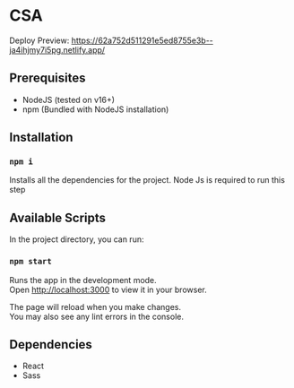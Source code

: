 # CSA

Deploy Preview: https://62a752d511291e5ed8755e3b--ja4ihjmy7i5pg.netlify.app/

## Prerequisites

- NodeJS (tested on v16+)
- npm (Bundled with NodeJS installation)
## Installation

### `npm i`

Installs all the dependencies for the project. Node Js is required to run this step

## Available Scripts

In the project directory, you can run:

### `npm start`

Runs the app in the development mode.\
Open [http://localhost:3000](http://localhost:3000) to view it in your browser.

The page will reload when you make changes.\
You may also see any lint errors in the console.

## Dependencies

- React
- Sass

